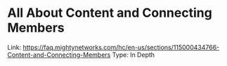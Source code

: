 # All About Content and Connecting Members

Link: https://faq.mightynetworks.com/hc/en-us/sections/115000434766-Content-and-Connecting-Members
Type: In Depth